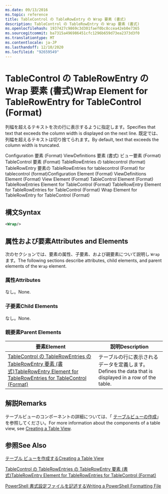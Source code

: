 ```yaml
---
ms.date: 09/13/2016
ms.topic: reference
title: TableControl の TableRowEntry の Wrap 要素 (書式)
description: TableControl の TableRowEntry の Wrap 要素 (書式)
ms.openlocfilehash: 1937427c9869c3d301faef0bc8ccea42eb0e7365
ms.sourcegitcommit: ba7315a496986451cfc1296b659d73ea2373d3f0
ms.translationtype: MT
ms.contentlocale: ja-JP
ms.lasthandoff: 12/10/2020
ms.locfileid: "92659549"
---
```

# <a name="wrap-element-for-tablerowentry-for-tablecontrol--format"></a><span data-ttu-id="25ef2-103">TableControl の TableRowEntry の Wrap 要素 (書式)</span><span class="sxs-lookup"><span data-stu-id="25ef2-103">Wrap Element for TableRowEntry for TableControl  (Format)</span></span>

<span data-ttu-id="25ef2-104">列幅を超えるテキストを次の行に表示するように指定します。</span><span class="sxs-lookup"><span data-stu-id="25ef2-104">Specifies that text that exceeds the column width is displayed on the next line.</span></span> <span data-ttu-id="25ef2-105">既定では、列幅を超えるテキストは切り捨てられます。</span><span class="sxs-lookup"><span data-stu-id="25ef2-105">By default, text that exceeds the column width is truncated.</span></span>

<span data-ttu-id="25ef2-106">Configuration 要素 (Format) ViewDefinitions 要素 (書式) ビュー要素 (Format) TableControl 要素 (Format) TableRowEntries の tablecontrol (format) TableRowEntry 要素の TableRowEntries for tablecontrol (Format) for tablecontrol (format)</span><span class="sxs-lookup"><span data-stu-id="25ef2-106">Configuration Element (Format) ViewDefinitions Element (Format) View Element (Format) TableControl Element (Format) TableRowEntries Element for TableControl (Format) TableRowEntry Element for TableRowEntries for TableControl (Format) Wrap Element for TableRowEntry for TableControl (Format)</span></span>

## <a name="syntax"></a><span data-ttu-id="25ef2-107">構文</span><span class="sxs-lookup"><span data-stu-id="25ef2-107">Syntax</span></span>

```xml
<Wrap/>
```

## <a name="attributes-and-elements"></a><span data-ttu-id="25ef2-108">属性および要素</span><span class="sxs-lookup"><span data-stu-id="25ef2-108">Attributes and Elements</span></span>

<span data-ttu-id="25ef2-109">次のセクションでは、要素の属性、子要素、および親要素について説明し `Wrap` ます。</span><span class="sxs-lookup"><span data-stu-id="25ef2-109">The following sections describe attributes, child elements, and parent elements of the `Wrap` element.</span></span>

### <a name="attributes"></a><span data-ttu-id="25ef2-110">属性</span><span class="sxs-lookup"><span data-stu-id="25ef2-110">Attributes</span></span>

<span data-ttu-id="25ef2-111">なし。</span><span class="sxs-lookup"><span data-stu-id="25ef2-111">None.</span></span>

### <a name="child-elements"></a><span data-ttu-id="25ef2-112">子要素</span><span class="sxs-lookup"><span data-stu-id="25ef2-112">Child Elements</span></span>

<span data-ttu-id="25ef2-113">なし。</span><span class="sxs-lookup"><span data-stu-id="25ef2-113">None.</span></span>

### <a name="parent-elements"></a><span data-ttu-id="25ef2-114">親要素</span><span class="sxs-lookup"><span data-stu-id="25ef2-114">Parent Elements</span></span>

|<span data-ttu-id="25ef2-115">要素</span><span class="sxs-lookup"><span data-stu-id="25ef2-115">Element</span></span>|<span data-ttu-id="25ef2-116">説明</span><span class="sxs-lookup"><span data-stu-id="25ef2-116">Description</span></span>|
|-------------|-----------------|
|[<span data-ttu-id="25ef2-117">TableControl の TableRowEntries の TableRowEntry 要素 (書式)</span><span class="sxs-lookup"><span data-stu-id="25ef2-117">TableRowEntry Element for TableRowEntries for TableControl (Format)</span></span>](./tablerowentry-element-for-tablerowentries-for-tablecontrol-format.md)|<span data-ttu-id="25ef2-118">テーブルの行に表示されるデータを定義します。</span><span class="sxs-lookup"><span data-stu-id="25ef2-118">Defines the data that is displayed in a row of the table.</span></span>|

## <a name="remarks"></a><span data-ttu-id="25ef2-119">解説</span><span class="sxs-lookup"><span data-stu-id="25ef2-119">Remarks</span></span>

<span data-ttu-id="25ef2-120">テーブルビューのコンポーネントの詳細については、「 [テーブルビューの作成](./creating-a-table-view.md)」を参照してください。</span><span class="sxs-lookup"><span data-stu-id="25ef2-120">For more information about the components of a table view, see [Creating a Table View](./creating-a-table-view.md).</span></span>

## <a name="see-also"></a><span data-ttu-id="25ef2-121">参照</span><span class="sxs-lookup"><span data-stu-id="25ef2-121">See Also</span></span>

[<span data-ttu-id="25ef2-122">テーブル ビューを作成する</span><span class="sxs-lookup"><span data-stu-id="25ef2-122">Creating a Table View</span></span>](./creating-a-table-view.md)

[<span data-ttu-id="25ef2-123">TableControl の TableRowEntries の TableRowEntry 要素 (書式)</span><span class="sxs-lookup"><span data-stu-id="25ef2-123">TableRowEntry Element for TableRowEntries for TableControl (Format)</span></span>](./tablerowentry-element-for-tablerowentries-for-tablecontrol-format.md)

[<span data-ttu-id="25ef2-124">PowerShell 書式設定ファイルを記述する</span><span class="sxs-lookup"><span data-stu-id="25ef2-124">Writing a PowerShell Formatting File</span></span>](./writing-a-powershell-formatting-file.md)
